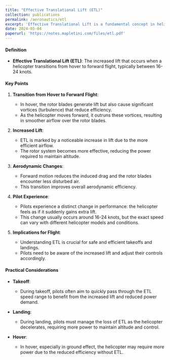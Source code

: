 ```yaml
---
title: "Effective Translational Lift (ETL)"
collection: publications
permalink: /aeronautics/etl
excerpt: 'Effective Translational Lift is a fundamental concept in helicopter aerodynamics. It significantly impacts the power required for different phases of flight and is essential for pilots to manage for efficient and safe helicopter operation.'
date: 2024-05-04
paperurl: 'https://notes.mapletini.com/files/etl.pdf'
---
```


#### Definition
- **Effective Translational Lift (ETL)**: The increased lift that occurs when a helicopter transitions from hover to forward flight, typically between 16-24 knots.

#### Key Points
1. **Transition from Hover to Forward Flight**:
   - In hover, the rotor blades generate lift but also cause significant vortices (turbulence) that reduce efficiency.
   - As the helicopter moves forward, it outruns these vortices, resulting in smoother airflow over the rotor blades.

2. **Increased Lift**:
   - ETL is marked by a noticeable increase in lift due to the more efficient airflow.
   - The rotor system becomes more effective, reducing the power required to maintain altitude.

3. **Aerodynamic Changes**:
   - Forward motion reduces the induced drag and the rotor blades encounter less disturbed air.
   - This transition improves overall aerodynamic efficiency.

4. **Pilot Experience**:
   - Pilots experience a distinct change in performance: the helicopter feels as if it suddenly gains extra lift.
   - This change usually occurs around 16-24 knots, but the exact speed can vary with different helicopter models and conditions.

5. **Implications for Flight**:
   - Understanding ETL is crucial for safe and efficient takeoffs and landings.
   - Pilots need to be aware of the increased lift and adjust their controls accordingly.

#### Practical Considerations
- **Takeoff**:
  - During takeoff, pilots often aim to quickly pass through the ETL speed range to benefit from the increased lift and reduced power demand.
  
- **Landing**:
  - During landing, pilots must manage the loss of ETL as the helicopter decelerates, requiring more power to maintain altitude and control.

- **Hover**:
  - In hover, especially in ground effect, the helicopter may require more power due to the reduced efficiency without ETL.